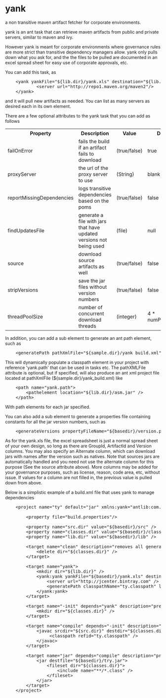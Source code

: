 yank
====

a non transitive maven artifact fetcher for corporate environments.


yank is an ant task that can retrieve maven artifacts from public and private servers, similar to maven and ivy.

However yank is meant for corporate environments where governance rules are more strict than transitive 
dependency managers allow. yank only pulls down what you ask for, and the the files to be pulled are documented
in an excel spread sheet for easy use of corporate approvals, etc.

You can add this task, as
<pre>
    &lt;yank yankFile="${lib.dir}/yank.xls" destination="${lib.dir}"&gt;
            &lt;server url="http://repo1.maven.org/maven2"/&gt;
    &lt;/yank&gt;
</pre>

and it will pull new artifacts as needed. You can list as many servers as desired each in its own element.

There are a few optional attributes to the yank task that you can add as follows

<table>
   <tr>
      <th>Property</th>
      <th>Description</th>
      <th>Value</th>
      <th>Default</th>
   </tr>
   <tr>
      <td>failOnError</td>
      <td>fails the build if an artifact fails to download</td>
      <td>(true/false)</td>
      <td>true</td>
   </tr>
   <tr>
      <td>proxyServer</td>
      <td>the url of the proxy server to use</td>
      <td>(String)</td>
      <td>blank</td>
   </tr>
   <tr>
      <td>reportMissingDependencies</td>
      <td>logs transitive dependencies based on the poms</td>
      <td>(true/false)</td>
      <td>false</td>
   </tr>  
   <tr>
      <td>findUpdatesFile</td>
      <td>generate a file with jars that have updated versions not being used</td>
      <td>(file)</td>
      <td>null</td>  
   <tr>
      <td>source</td>
      <td>download source artifacts as well</td>
      <td>(true/false)</td>
      <td>false</td>
   </tr>    
   <tr>
      <td>stripVersions</td>
      <td>save the jar files without version numbers</td>
      <td>(true/false)</td>
      <td>false</td>
   </tr>  
   <tr>
      <td>threadPoolSize</td>
      <td>number of concurrent download threads</td>
      <td>(integer)</td>
      <td>4 * numProcessors</td>
   </tr>
</table>

In addition, you can add a sub element to generate an ant path element, such as
<pre>
    &lt;generatePath pathXmlFile="${sample.dir}/yank_build.xml" classpathName="yank.path" libraryDirName="$${lib.dir}" /&gt;
</pre>

This will dynamically populate a classpath element in your project with reference 'yank.path' that can be used in <java> tasks etc.
The pathXMLFile attribute is optional, but if specified, will also produce an ant xml project file located at 
pathXmlFile (${sample.dir}/yank_build.xml) like
<pre>
    &lt;path name="yank.path"&gt;
        &lt;pathelement location="${lib.dir}/asm.jar" /&gt;
    &lt;/path&gt;
</pre>
    
With path elements for each jar specified.

You can also add a sub element to generate a properties file containing constants for all the jar version numbers, such as
<pre>
    &lt;generateVersions propertyFileName="${basedir}/version.properties" /&gt;
</pre>

As for the yank.xls file, the excel spreadsheet is just a normal spread sheet of your own design, so long as there are GroupId, 
ArtifactId and Version columns. You may also specify an Alternate column, which can download jars with names after the version such as natives.
Note that sources jars are automatically handled and you need not use the alternate column for this purpose (See the source attribute above).
More columns may be added for your governance purposes, such as license, reason, code area, etc, without issue. 
If values for a column are not filled in, the previous value is pulled down from above.

Below is a simplistic example of a build.xml file that uses yank to manage dependencies
<pre>
    &lt;project name="ty" default="jar" xmlns:yank="antlib:com.mebigfatguy.yank"&gt;
    
        &lt;property file="build.properties"/&gt;
            
        &lt;property name="src.dir" value="${basedir}/src" /&gt;
        &lt;property name="classes.dir" value="${basedir}/classes" /&gt;
        &lt;property name="lib.dir" value="${basedir}/lib" /&gt;
    
        &lt;target name="clean" description="removes all generated collateral"&gt;
            &lt;delete dir="${classes.dir}" /&gt;
        &lt;/target&gt;
    
        &lt;target name="yank"&gt;
            &lt;mkdir dir="${lib.dir}" /&gt;
            &lt;yank:yank yankFile="${basedir}/yank.xls" destination="${lib.dir}" source="true"&gt;
                &lt;server url="http://jcenter.bintray.com" /&gt;
                &lt;generatePath classpathName="ty.classpath" libraryDirName="$${lib.dir}" /&gt;
            &lt;/yank:yank&gt;
        &lt;/target&gt;
    
        &lt;target name="-init" depends="yank" description="prepares repository for a build"&gt;
            &lt;mkdir dir="${classes.dir}" /&gt;
        &lt;/target&gt;
    
        &lt;target name="compile" depends="-init" description="compiles java files"&gt;
            &lt;javac srcdir="${src.dir}" destdir="${classes.dir}"&gt;
                 &lt;classpath refid="ty.classpath" /&gt;
            &lt;/javac&gt;
        &lt;/target&gt;
            
        &lt;target name="jar" depends="compile" description="produces the ty jar file"&gt;
            &lt;jar destfile="${basedir}/try.jar"&gt;
                &lt;fileset dir="${classes.dir}"&gt;
                    &lt;include name="**/*.class" /&gt;
                &lt;/fileset&gt;
            &lt;/jar&gt;  
        &lt;/target&gt;
    &lt;/project&gt;
<pre>

